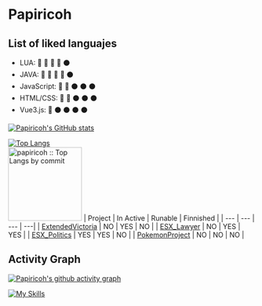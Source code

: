 # Papiricoh

## List of liked languajes

- LUA: 🔘 🔘 🔘 🔘 ⚫️
- JAVA: 🔘 🔘 🔘 🔘 ⚫️
- JavaScript: 🔘 🔘 ⚫️ ⚫️ ⚫️
- HTML/CSS: 🔘 🔘 ⚫️ ⚫️ ⚫️
- Vue3.js: 🔘 ⚫️ ⚫️ ⚫️ ⚫️

[![Papiricoh's GitHub stats](https://github-readme-stats.vercel.app/api?username=papiricoh&theme=radical)](https://github.com/anuraghazra/github-readme-stats)


[![Top Langs](https://github-readme-stats.vercel.app/api/top-langs/?username=papiricoh&theme=radical)](https://github.com/anuraghazra/github-readme-stats)
<br>
<img height="150" src="https://github-profile-summary-cards.vercel.app/api/cards/most-commit-language?username=papiricoh&theme=dracula&layout=compact&hide_border=true" alt="papiricoh :: Top Langs by commit" />
| Project     | In Active | Runable | Finnished |
| ---      | ---       | --- | ---|
| [ExtendedVictoria](https://github.com/papiricoh/extendedTimeline) | NO | YES | NO |
| [ESX_Lawyer](https://github.com/papiricoh/esx_lawyer) | NO | YES | YES |
| [ESX_Politics](https://github.com/papiricoh/esx_politics) | YES | YES | NO |
| [PokemonProject](https://github.com/papiricoh/pokemonProject) | NO | NO | NO |

## Activity Graph
[![Papiricoh's github activity graph](https://github-readme-activity-graph.cyclic.app/graph?username=papiricoh&theme=dracula)](https://github.com/ashutosh00710/github-readme-activity-graph)



[![My Skills](https://skillicons.dev/icons?i=java,lua,html&perline=3)](https://skillicons.dev)
